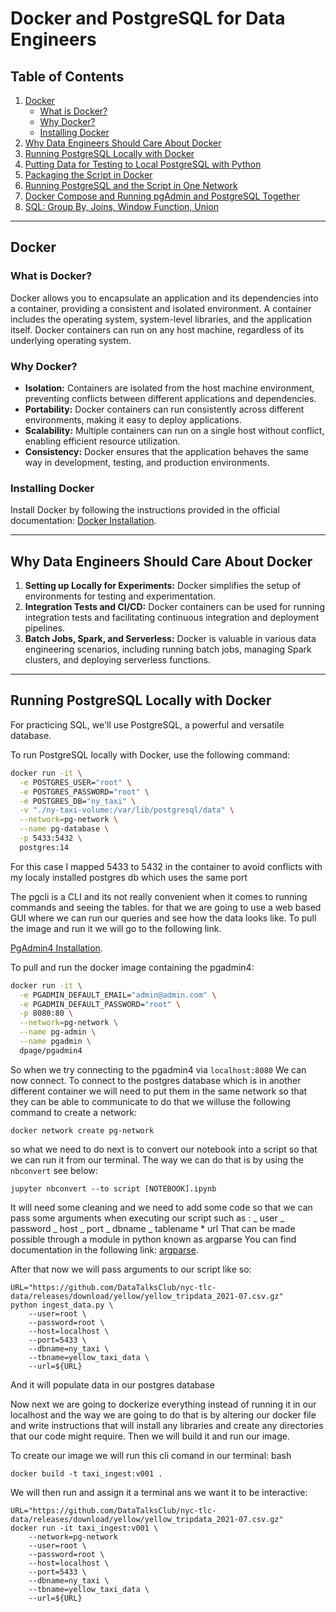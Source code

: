 # Docker and PostgreSQL for Data Engineers

## Table of Contents

1. [Docker](#docker)
   - [What is Docker?](#what-is-docker)
   - [Why Docker?](#why-docker)
   - [Installing Docker](#installing-docker)
2. [Why Data Engineers Should Care About Docker](#why-data-engineers-should-care-about-docker)
3. [Running PostgreSQL Locally with Docker](#running-postgresql-locally-with-docker)
4. [Putting Data for Testing to Local PostgreSQL with Python](#putting-data-for-testing-to-local-postgresql-with-python)
5. [Packaging the Script in Docker](#packaging-the-script-in-docker)
6. [Running PostgreSQL and the Script in One Network](#running-postgresql-and-the-script-in-one-network)
7. [Docker Compose and Running pgAdmin and PostgreSQL Together](#docker-compose-and-running-pgadmin-and-postgresql-together)
8. [SQL: Group By, Joins, Window Function, Union](#sql-group-by-joins-window-function-union)

---

## Docker

### What is Docker?

Docker allows you to encapsulate an application and its dependencies into a container, providing a consistent and isolated environment. A container includes the operating system, system-level libraries, and the application itself. Docker containers can run on any host machine, regardless of its underlying operating system.

### Why Docker?

- **Isolation:** Containers are isolated from the host machine environment, preventing conflicts between different applications and dependencies.
- **Portability:** Docker containers can run consistently across different environments, making it easy to deploy applications.
- **Scalability:** Multiple containers can run on a single host without conflict, enabling efficient resource utilization.
- **Consistency:** Docker ensures that the application behaves the same way in development, testing, and production environments.

### Installing Docker

Install Docker by following the instructions provided in the official documentation: [Docker Installation](https://docs.docker.com/get-docker/).

---

## Why Data Engineers Should Care About Docker

1. **Setting up Locally for Experiments:** Docker simplifies the setup of environments for testing and experimentation.
2. **Integration Tests and CI/CD:** Docker containers can be used for running integration tests and facilitating continuous integration and deployment pipelines.
3. **Batch Jobs, Spark, and Serverless:** Docker is valuable in various data engineering scenarios, including running batch jobs, managing Spark clusters, and deploying serverless functions.

---

## Running PostgreSQL Locally with Docker

For practicing SQL, we'll use PostgreSQL, a powerful and versatile database.

To run PostgreSQL locally with Docker, use the following command:

```bash
docker run -it \
  -e POSTGRES_USER="root" \
  -e POSTGRES_PASSWORD="root" \
  -e POSTGRES_DB="ny_taxi" \
  -v "./ny-taxi-volume:/var/lib/postgresql/data" \
  --network=pg-network \
  --name pg-database \
  -p 5433:5432 \
  postgres:14
```

For this case I mapped 5433 to 5432 in the container to avoid conflicts with my localy installed postgres db which uses the same port

The pgcli is a CLI and its not really convenient when it comes to running commands and seeing the tables. for that we are going to use a web based GUI where we can run our queries and see how the data looks like. To pull the image and run it we will go to the following link.

[PgAdmin4 Installation](https://www.pgadmin.org/download/).

To pull and run the docker image containing the pgadmin4:

```bash
docker run -it \
  -e PGADMIN_DEFAULT_EMAIL="admin@admin.com" \
  -e PGADMIN_DEFAULT_PASSWORD="root" \
  -p 8080:80 \
  --network=pg-network \
  --name pg-admin \
  --name pgadmin \
  dpage/pgadmin4
```

So when we try connecting to the pgadmin4 via `localhost:8080` We can now connect. To connect to the postgres database which is in another different container we will need to put them in the same network so that they can be able to communicate to do that we willuse the following command to create a network:

```
docker network create pg-network
```

so what we need to do next is to convert our notebook into a script so that we can run it from our terminal. The way we can do that is by using the `nbconvert` see below:

`jupyter nbconvert --to script [NOTEBOOK].ipynb`

It will need some cleaning and we need to add some code so that we can pass some arguments when executing our script such as :
_ user
_ password
_ host
_ port
_ dbname
_ tablename \* url
That can be made possible through a module in python known as argparse
You can find documentation in the following link: [argparse](https://docs.python.org/3/library/argparse.html).

After that now we will pass arguments to our script like so:

```
URL="https://github.com/DataTalksClub/nyc-tlc-data/releases/download/yellow/yellow_tripdata_2021-07.csv.gz"
python ingest_data.py \
    --user=root \
    --password=root \
    --host=localhost \
    --port=5433 \
    --dbname=ny_taxi \
    --tbname=yellow_taxi_data \
    --url=${URL}
```

And it will populate data in our postgres database

Now next we are going to dockerize everything instead of running it in our localhost and the way we are going to do that is by altering our docker file and write instructions that will install any libraries and create any directories that our code might require. Then we will build it and run our image.

To create our image we will run this cli comand in our terminal:
bash

```
docker build -t taxi_ingest:v001 .
```

We will then run and assign it a terminal ans we want it to be interactive:

```
URL="https://github.com/DataTalksClub/nyc-tlc-data/releases/download/yellow/yellow_tripdata_2021-07.csv.gz"
docker run -it taxi_ingest:v001 \
    --network=pg-network
    --user=root \
    --password=root \
    --host=localhost \
    --port=5433 \
    --dbname=ny_taxi \
    --tbname=yellow_taxi_data \
    --url=${URL}
```
